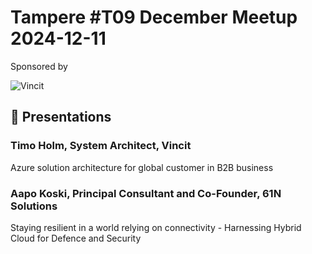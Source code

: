 # Tampere #T09 December Meetup 2024-12-11 

Sponsored by

![Vincit](https://www.itewiki.fi/write/logos/vincit.png)

## 🚀 Presentations 
### Timo Holm, System Architect, Vincit
Azure solution architecture for global customer in B2B business

### Aapo Koski, Principal Consultant and Co-Founder, 61N Solutions
Staying resilient in a world relying on connectivity - Harnessing Hybrid Cloud for Defence and Security